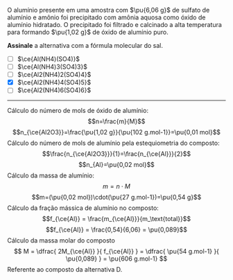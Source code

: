 O alumínio presente em uma amostra com $\pu{6,06 g}$ de sulfato de alumínio e amônio  foi precipitado com amônia aquosa como óxido de alumínio hidratado. O precipitado foi filtrado e calcinado a alta temperatura para formando $\pu{1,02 g}$ de óxido de alumínio puro.

**Assinale** a alternativa com a fórmula molecular do sal.

- [ ] $\ce{Al(NH4)(SO4)}$
- [ ] $\ce{Al(NH4)3(SO4)3}$
- [ ] $\ce{Al2(NH4)2(SO4)4}$
- [x] $\ce{Al2(NH4)4(SO4)5}$
- [ ] $\ce{Al2(NH4)6(SO4)6}$

---

Cálculo do número de mols de óxido de alumínio:
$$n=\frac{m}{M}$$
$$n_{\ce{Al2O3}}=\frac{\pu{1,02 g}}{\pu{102 g.mol-1}}=\pu{0,01 mol}$$
Cálculo do número de mols de alumínio pela estequiometria do composto:
$$\frac{n_{\ce{Al2O3}}}{1}=\frac{n_{\ce{Al}}}{2}$$
$$n_{Al}=\pu{0,02 mol}$$
Cálculo da massa de alumínio:
$$m= n \cdot M$$
$$m=(\pu{0,02 mol})\cdot(\pu{27 g.mol-1})=\pu{0,54 g}$$
Cálculo da fração mássica de alumínio no composto:
$$f_{\ce{Al}} = \frac{m_{\ce{Al}}}{m_\text{total}}$$
$$f_{\ce{Al}} = \frac{0,54}{6,06} = \pu{0,089}$$
Cálculo da massa molar do composto
$$
    M 
        = \dfrac{ 2M_{\ce{Al}} }{ f_{\ce{Al}} } 
        = \dfrac{ \pu{54 g.mol-1} }{ \pu{0,089} }
        = \pu{606 g.mol-1}
$$
Referente ao composto da alternativa D.
